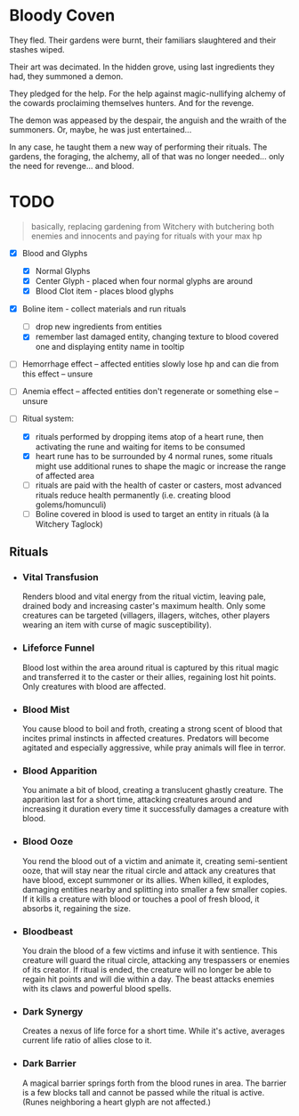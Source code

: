 # Bloody Coven

They fled. Their gardens were burnt, their familiars slaughtered and their stashes wiped.

Their art was decimated. In the hidden grove, using last ingredients they had, they summoned a demon.

They pledged for the help. For the help against magic-nullifying alchemy of the cowards proclaiming themselves hunters. And for the revenge.

The demon was appeased by the despair, the anguish and the wraith of the summoners. Or, maybe, he was just entertained...

In any case, he taught them a new way of performing their rituals. The gardens, the foraging, the alchemy, all of that was no longer needed... only the need for revenge... and blood.

# TODO

> basically, replacing gardening from Witchery with butchering both enemies and innocents and paying for rituals with your max hp

- [x] Blood and Glyphs
  - [x] Normal Glyphs
  - [x] Center Glyph - placed when four normal glyphs are around
  - [x] Blood Clot item - places blood glyphs

- [x] Boline item - collect materials and run rituals
  - [ ] drop new ingredients from entities
  - [x] remember last damaged entity, changing texture to blood covered one and displaying entity name in tooltip

- [ ] Hemorrhage effect – affected entities slowly lose hp and can die from this effect – unsure
- [ ] Anemia effect – affected entities don't regenerate or something else – unsure

- [ ] Ritual system:
  - [x] rituals performed by dropping items atop of a heart rune, then activating the rune and waiting for items to be consumed
  - [x] heart rune has to be surrounded by 4 normal runes, some rituals might use additional runes to shape the magic or increase the range of affected area
  - [ ] rituals are paid with the health of caster or casters, most advanced rituals reduce health permanently (i.e. creating blood golems/homunculi)
  - [ ] Boline covered in blood is used to target an entity in rituals (à la Witchery Taglock)

## Rituals

- ### Vital Transfusion

  Renders blood and vital energy from the ritual victim, leaving pale, drained body and increasing caster's maximum health. Only some creatures can be targeted (villagers, illagers, witches, other players wearing an item with curse of magic susceptibility).

- ### Lifeforce Funnel
  
  Blood lost within the area around ritual is captured by this ritual magic and transferred it to the caster or their allies, regaining lost hit points. Only creatures with blood are affected.

- ### Blood Mist

  You cause blood to boil and froth, creating a strong scent of blood that incites primal instincts in affected creatures. Predators will become agitated and especially aggressive, while pray animals will flee in terror.

- ### Blood Apparition

  You animate a bit of blood, creating a translucent ghastly creature. The apparition last for a short time, attacking creatures around and increasing it duration every time it successfully damages a creature with blood.

- ### Blood Ooze

  You rend the blood out of a victim and animate it, creating semi-sentient ooze, that will stay near the ritual circle and attack any creatures that have blood, except summoner or its allies. When killed, it explodes, damaging entities nearby and splitting into smaller a few smaller copies. If it kills a creature with blood or touches a pool of fresh blood, it absorbs it, regaining the size.

- ### Bloodbeast

  You drain the blood of a few victims and infuse it with sentience. This creature will guard the ritual circle, attacking any trespassers or enemies of its creator. If ritual is ended, the creature will no longer be able to regain hit points and will die within a day. The beast attacks enemies with its claws and powerful blood spells.

- ### Dark Synergy
  
  Creates a nexus of life force for a short time. While it's active, averages current life ratio of allies close to it.

- ### Dark Barrier

  A magical barrier springs forth from the blood runes in area. The barrier is a few blocks tall and cannot be passed while the ritual is active. (Runes neighboring a heart glyph are not affected.)
